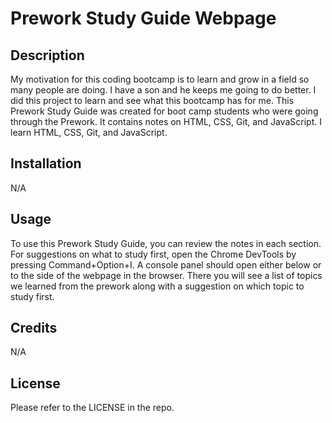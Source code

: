 # Prework Study Guide Webpage

## Description

My motivation for this coding bootcamp is to learn and grow in a field so many people are doing. I have a son and he keeps me going to do better. I did this project to learn and see what this bootcamp has for me. This Prework Study Guide was created for boot camp students who were going through the Prework. It contains notes on HTML, CSS, Git, and JavaScript. I learn HTML, CSS, Git, and JavaScript.

## Installation

N/A

## Usage

To use this Prework Study Guide, you can review the notes in each section. For suggestions on what to study first, open the Chrome DevTools by pressing Command+Option+I. A console panel should open either below or to the side of the webpage in the browser. There you will see a list of topics we learned from the prework along with a suggestion on which topic to study first.

## Credits

N/A

## License

Please refer to the LICENSE in the repo.
